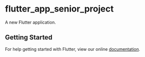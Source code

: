 # flutter_app_senior_project

A new Flutter application.

## Getting Started

For help getting started with Flutter, view our online
[documentation](https://flutter.io/).
